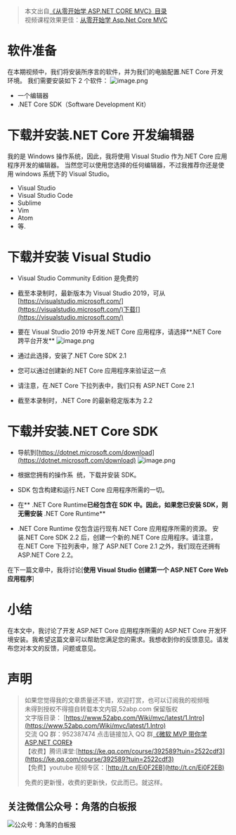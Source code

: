 > 本文出自[《从零开始学 ASP.NET CORE MVC》目录](https://www.52abp.com/wiki/mvc/0.1.4/1.Intro) </br>
> 视频课程效果更佳：[从零开始学 Asp.Net Core MVC](https://study.163.com/course/courseMain.htm?courseId=1209215803&share=2&shareId=400000000309007) </br>

# 软件准备

在本期视频中，我们将安装所序言的软件，并为我们的电脑配置.NET Core 开发环境。
我们需要安装如下 2 个软件：
![image.png](https://upload-images.jianshu.io/upload_images/1979022-898df63dfe1b8496.png)

- 一个编辑器
- .NET Core SDK（Software Development Kit）

# 下载并安装.NET Core 开发编辑器

我的是 Windows 操作系统，因此，我将使用 Visual Studio 作为.NET Core 应用程序开发的编辑器。
当然您可以使用您选择的任何编辑器，不过我推荐你还是使用 windows 系统下的 Visual Studio。

- Visual Studio
- Visual Studio Code
- Sublime
- Vim
- Atom
- 等.

# 下载并安装 Visual Studio

- Visual Studio Community Edition 是免费的
- 截至本录制时，最新版本为 Visual Studio 2019，可从[https://visualstudio.microsoft.com/](https://visualstudio.microsoft.com/)下载[](https://visualstudio.microsoft.com/)
- 要在 Visual Studio 2019 中开发.NET Core 应用程序，请选择**.NET Core 跨平台开发**
  ![image.png](https://upload-images.jianshu.io/upload_images/1979022-d68cbc9f4b60ae76.png)

- 通过此选择，安装了.NET Core SDK 2.1
- 您可以通过创建新的.NET Core 应用程序来验证这一点
- 请注意，在.NET Core 下拉列表中，我们只有 ASP.NET Core 2.1
- 截至本录制时，.NET Core 的最新稳定版本为 2.2

# 下载并安装.NET Core SDK 

- 导航到[https://dotnet.microsoft.com/download](https://dotnet.microsoft.com/download)
  ![image.png](https://upload-images.jianshu.io/upload_images/1979022-4a4c9e70e4d04ee0.png)

- 根据您拥有的操作系 ​​ 统，下载并安装 SDK。
- SDK 包含构建和运行.NET Core 应用程序所需的一切。
- 在** .NET Core Runtime**已经包含在 SDK 中。因此，如果您已安装 SDK，则无需安装** .NET Core Runtime**
- .NET Core Runtime 仅包含运行现有.NET Core 应用程序所需的资源。
  安装.NET Core SDK 2.2 后，创建一个新的.NET Core 应用程序。请注意，在.NET Core 下拉列表中，除了 ASP.NET Core 2.1 之外，我们现在还拥有 ASP.NET Core 2.2。

在下一篇文章中，我将讨论[**使用 Visual Studio 创建第一个 ASP.NET Core Web 应用程序**]

# 小结

在本文中，我讨论了开发 ASP.NET Core 应用程序所需的 ASP.NET Core 开发环境安装。我希望这篇文章可以帮助您满足您的需求。我想收到你的反馈意见。请发布您对本文的反馈，问题或意见。

# 声明

> 如果您觉得我的文章质量还不错，欢迎打赏，也可以订阅我的视频哦 </br>
> 未得到授权不得擅自转载本文内容,52abp.com 保留版权</br>
> 文字版目录： [https://www.52abp.com/Wiki/mvc/latest/1.Intro](https://www.52abp.com/Wiki/mvc/latest/1.Intro) </br>
> 交流 QQ 群：952387474 点击链接加入 QQ 群[《微软 MVP 带你学 ASP.NET CORE》](https://jq.qq.com/?_wv=1027&k=5nq4PFQ)</br>
> 【收费】腾讯课堂:[https://ke.qq.com/course/392589?tuin=2522cdf3](https://ke.qq.com/course/392589?tuin=2522cdf3) </br>
> 【免费】youtube 视频专区：[http://t.cn/Ei0F2EB](http://t.cn/Ei0F2EB) </br>
>
> 免费的更新慢，收费的更新快，仅此而已。就这样。 </br>

## 关注微信公众号：角落的白板报

![公众号：角落的白板报](https://upload-images.jianshu.io/upload_images/1979022-f19c505c18160c16.png)
